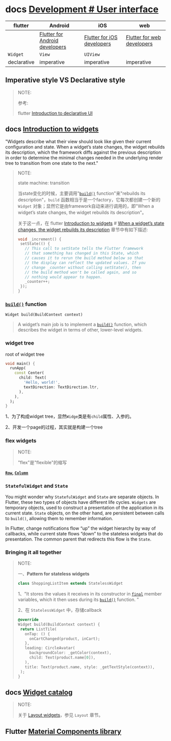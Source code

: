 # docs [Development # User interface](https://docs.flutter.dev/development/ui/widgets-intro)



| flutter     | Android                                                      | iOS                                                          | web                                                          |
| ----------- | ------------------------------------------------------------ | ------------------------------------------------------------ | ------------------------------------------------------------ |
|             | [Flutter for Android developers](https://flutter.dev/docs/get-started/flutter-for/android-devs) | [Flutter for iOS developers](https://flutter.dev/docs/get-started/flutter-for/ios-devs) | [Flutter for web developers](https://flutter.dev/docs/get-started/flutter-for/web-devs) |
| `Widget`    | `View`                                                       | `UIView`                                                     |                                                              |
| declarative | imperative                                                   | imperative                                                   | imperative                                                   |



## Imperative style VS Declarative style

> NOTE: 
>
> 参考: 
>
> flutter [Introduction to declarative UI](https://flutter.dev/docs/get-started/flutter-for/declarative)



## docs [Introduction to widgets](https://docs.flutter.dev/development/ui/widgets-intro)

"Widgets describe what their view should look like given their current configuration and state. When a widget’s state changes, the widget rebuilds its description, which the framework diffs against the previous description in order to determine the minimal changes needed in the underlying render tree to transition from one state to the next."

> NOTE: 
>
> state machine: transition
>
> 当state变化的时候，主要调用"[`build()`](https://api.flutter.dev/flutter/widgets/StatelessWidget/build.html) function"来"rebuilds its description"，`build` 函数相当于是一个factory，它每次都创建一个新的 `Widget` 对象；显然它是由framework自动来进行调用的，即"When a widget’s state changes, the widget rebuilds its description"。
>
> 关于这一点，在  flutter [Introduction to widgets](https://docs.flutter.dev/development/ui/widgets-intro) # [When a widget’s state changes, the widget rebuilds its description](https://docs.flutter.dev/development/ui/widgets-intro) 章节中有如下描述:
>
> ```dart
> void _increment() {
>  setState(() {
>    // This call to setState tells the Flutter framework
>    // that something has changed in this State, which
>    // causes it to rerun the build method below so that
>    // the display can reflect the updated values. If you
>    // change _counter without calling setState(), then
>    // the build method won't be called again, and so
>    // nothing would appear to happen.
>    _counter++;
>  });
> }
> ```
>
> 



### [`build()`](https://api.flutter.dev/flutter/widgets/StatelessWidget/build.html) function

```dart
Widget build(BuildContext context) 
```



> A widget’s main job is to implement a [`build()`](https://api.flutter.dev/flutter/widgets/StatelessWidget/build.html) function, which describes the widget in terms of other, lower-level widgets.

### widget tree

root of widget tree

```dart
void main() {
  runApp(
    const Center(
      child: Text(
        'Hello, world!',
        textDirection: TextDirection.ltr,
      ),
    ),
  );
}
```

1、为了构成widget tree，显然`Widge`类是有`child`属性、入参的。

2、开发一个page的过程，其实就是构建一个tree

### flex widgets 

> NOTE: 
>
> "flex"是"flexible"的缩写

**[`Row`](https://api.flutter.dev/flutter/widgets/Row-class.html), [`Column`](https://api.flutter.dev/flutter/widgets/Column-class.html)**



### `StatefulWidget` and `State` 

You might wonder why `StatefulWidget` and `State` are separate objects. In Flutter, these two types of objects have different life cycles. `Widgets` are temporary objects, used to construct a presentation of the application in its current state. `State` objects, on the other hand, are persistent between calls to `build()`, allowing them to remember information.



In Flutter, change notifications flow “up” the widget hierarchy by way of callbacks, while current state flows “down” to the stateless widgets that do presentation. The common parent that redirects this flow is the `State`. 





### Bringing it all together

> NOTE: 
>
> 一、**Pattern for stateless widgets**
>
> ```dart
> class ShoppingListItem extends StatelessWidget 
> ```
>
> 1、"It stores the values it receives in its constructor in [`final`](https://dart.dev/guides/language/language-tour#final-and-const) member variables, which it then uses during its [`build()`](https://api.flutter.dev/flutter/widgets/StatelessWidget/build.html) function. "
>
> 2、在 `StatelessWidget` 中，存储callback
>
> ```dart
> @override
> Widget build(BuildContext context) {
>  return ListTile(
>    onTap: () {
>      onCartChanged(product, inCart);
>    },
>    leading: CircleAvatar(
>      backgroundColor: _getColor(context),
>      child: Text(product.name[0]),
>    ),
>    title: Text(product.name, style: _getTextStyle(context)),
>  );
> }
> ```
>
> 

## docs [Widget catalog](https://docs.flutter.dev/development/ui/widgets)

> NOTE:
>
> 关于 [Layout widgets](https://docs.flutter.dev/development/ui/widgets/layout)，参见 `Layout` 章节。

## Flutter [Material Components library](https://material.io/develop/flutter) 



